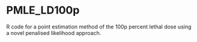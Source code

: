 # PMLE_LD100p
R code for a point estimation method of the 100p percent lethal dose using a novel penalised likelihood approach.
